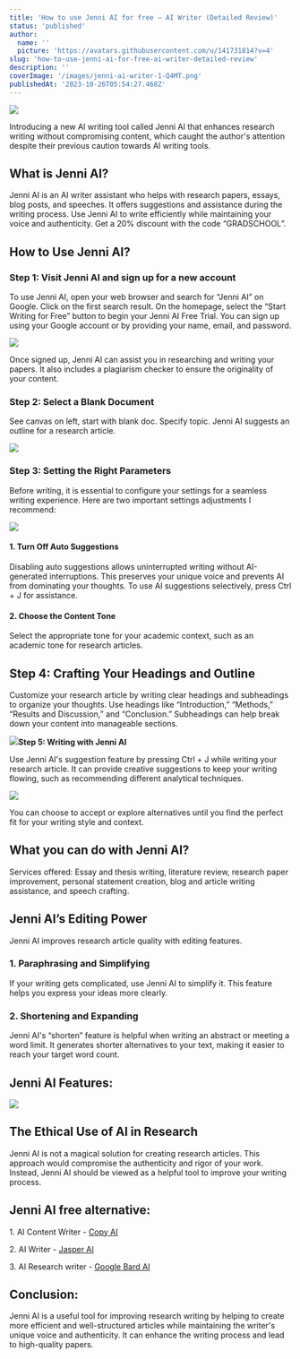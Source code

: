 ```yaml
---
title: 'How to use Jenni AI for free – AI Writer (Detailed Review)'
status: 'published'
author:
  name: ''
  picture: 'https://avatars.githubusercontent.com/u/141731814?v=4'
slug: 'how-to-use-jenni-ai-for-free-ai-writer-detailed-review'
description: ''
coverImage: '/images/jenni-ai-writer-1-Q4MT.png'
publishedAt: '2023-10-26T05:54:27.468Z'
---
```


![](/images/jenni-ai-writer-1-A4OT.png)

Introducing a new AI writing tool called Jenni AI that enhances research writing without compromising content, which caught the author's attention despite their previous caution towards AI writing tools.

## **What is Jenni AI?**

Jenni AI is an AI writer assistant who helps with research papers, essays, blog posts, and speeches. It offers suggestions and assistance during the writing process. Use Jenni AI to write efficiently while maintaining your voice and authenticity. Get a 20% discount with the code “GRADSCHOOL”.

## **How to Use Jenni AI?**

### **Step 1: Visit Jenni AI and sign up for a new account**

To use Jenni AI, open your web browser and search for “Jenni AI” on Google. Click on the first search result. On the homepage, select the “Start Writing for Free” button to begin your Jenni AI Free Trial. You can sign up using your Google account or by providing your name, email, and password.

![](/images/jenni-ai-writer-1024x496-A2OT.png)

Once signed up, Jenni AI can assist you in researching and writing your papers. It also includes a plagiarism checker to ensure the originality of your content.

### **Step 2: Select a Blank Document**

See canvas on left, start with blank doc. Specify topic. Jenni AI suggests an outline for a research article.

![](/images/jenni-ai-new-document-1024x371-gyMz.png)

### **Step 3: Setting the Right Parameters**

Before writing, it is essential to configure your settings for a seamless writing experience. Here are two important settings adjustments I recommend:

![](/images/jenni-ai-auto-suggestion-M3ND.png)

#### **1\. Turn Off Auto Suggestions**

Disabling auto suggestions allows uninterrupted writing without AI-generated interruptions. This preserves your unique voice and prevents AI from dominating your thoughts. To use AI suggestions selectively, press Ctrl + J for assistance.

#### **2\. Choose the Content Tone**

Select the appropriate tone for your academic context, such as an academic tone for research articles.

## **Step 4: Crafting Your Headings and Outline**

Customize your research article by writing clear headings and subheadings to organize your thoughts. Use headings like “Introduction,” “Methods,” “Results and Discussion,” and “Conclusion.” Subheadings can help break down your content into manageable sections.

![](/images/jenni-ai-writing-k2Nz.png)**Step 5: Writing with Jenni AI**

Use Jenni AI's suggestion feature by pressing Ctrl + J while writing your research article. It can provide creative suggestions to keep your writing flowing, such as recommending different analytical techniques.

![](/images/jenni-ai-auto-suggestion-assistance-M5OT.png)

You can choose to accept or explore alternatives until you find the perfect fit for your writing style and context.

## **What you can do with Jenni AI?**

Services offered: Essay and thesis writing, literature review, research paper improvement, personal statement creation, blog and article writing assistance, and speech crafting.

## **Jenni AI’s Editing Power**

Jenni AI improves research article quality with editing features.

### **1\. Paraphrasing and Simplifying**

If your writing gets complicated, use Jenni AI to simplify it. This feature helps you express your ideas more clearly.

### **2\. Shortening and Expanding**

Jenni AI's “shorten” feature is helpful when writing an abstract or meeting a word limit. It generates shorter alternatives to your text, making it easier to reach your target word count.

## **Jenni AI Features:**

![](/images/screenshot-2023-10-26-105307-QyOT.png)

## **The Ethical Use of AI in Research**

Jenni AI is not a magical solution for creating research articles. This approach would compromise the authenticity and rigor of your work. Instead, Jenni AI should be viewed as a helpful tool to improve your writing process.

## **Jenni AI free alternative:**

1\. AI Content Writer - [Copy AI](https://dragganaitool.com/copy-ai-tutorial/)

2\. AI Writer - [Jasper AI](https://dragganaitool.com/jasper-ai/)

3\. AI Research writer - [Google](http://Writer3.Google)[ Bard AI](https://dragganaitool.com/how-to-use-google-bard-ai/)

## **Conclusion:**

Jenni AI is a useful tool for improving research writing by helping to create more efficient and well-structured articles while maintaining the writer's unique voice and authenticity. It can enhance the writing process and lead to high-quality papers.

